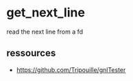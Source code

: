 # get_next_line
read the next line from a fd 

## ressources
- https://github.com/Tripouille/gnlTester
